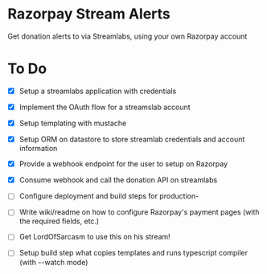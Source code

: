 # Razorpay Stream Alerts

Get donation alerts to via Streamlabs, using your own Razorpay account



# To Do
- [x] Setup a streamlabs application with credentials
- [x] Implement the OAuth flow for a streamslab account
- [x] Setup templating with mustache
- [x] Setup ORM on datastore to store streamlab credentials and account information
- [x] Provide a webhook endpoint for the user to setup on Razorpay
- [x] Consume webhook and call the donation API on streamlabs
- [ ] Configure deployment and build steps for production-
- [ ] Write wiki/readme on how to configure Razorpay's payment pages (with the required fields, etc.)
- [ ] Get LordOfSarcasm to use this on his stream!
- [ ] Setup build step what copies templates and runs typescript compiler (with --watch mode)

